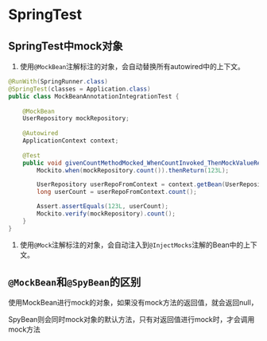 # SpringTest

## SpringTest中mock对象

1. 使用`@MockBean`注解标注的对象，会自动替换所有autowired中的上下文。

```java
@RunWith(SpringRunner.class)
@SpringTest(classes = Application.class)
public class MockBeanAnnotationIntegrationTest {
    
    @MockBean
    UserRepository mockRepository;
    
    @Autowired
    ApplicationContext context;
    
    @Test
    public void givenCountMethodMocked_WhenCountInvoked_ThenMockValueReturned() {
        Mockito.when(mockRepository.count()).thenReturn(123L);

        UserRepository userRepoFromContext = context.getBean(UserRepository.class);
        long userCount = userRepoFromContext.count();

        Assert.assertEquals(123L, userCount);
        Mockito.verify(mockRepository).count();
    }
}
```

1. 使用`@Mock`注解标注的对象，会自动注入到`@InjectMocks`注解的Bean中的上下文。

## `@MockBean`和`@SpyBean`的区别

使用MockBean进行mock的对象，如果没有mock方法的返回值，就会返回null，

SpyBean则会同时mock对象的默认方法，只有对返回值进行mock时，才会调用mock方法